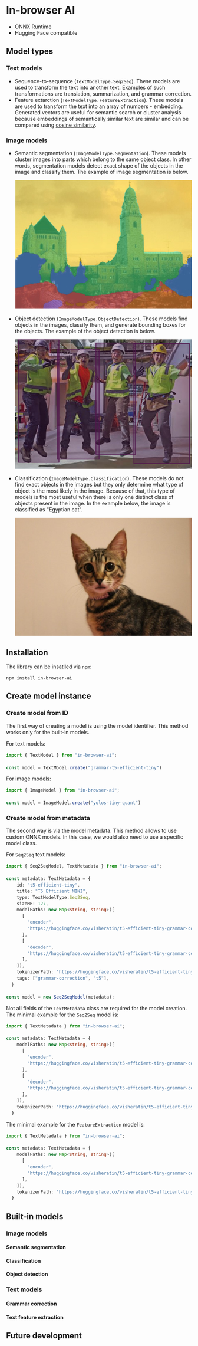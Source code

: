 # In-browser AI

- ONNX Runtime
- Hugging Face compatible

## Model types

### Text models

- Sequence-to-sequence (`TextModelType.Seq2Seq`). These models are used to transform the text into another text. Examples of such transformations are translation, summarization, and grammar correction.
- Feature extarction (`TextModelType.FeatureExtraction`). These models are used to transform the text into an array of numbers - embedding. Generated vectors are useful for semantic search or cluster analysis because embeddings of semantically similar text are similar and can be compared using [cosine similarity](https://en.wikipedia.org/wiki/Cosine_similarity).

### Image models

- Semantic segmentation (`ImageModelType.Segmentation`). These models cluster images into parts which belong to the same object class. In other words, segmentation models detect exact shape of the objects in the image and classify them. The example of image segmentation is below.

  ![Semantic segmentation example](/images/segment.jpg)

- Object detection (`ImageModelType.ObjectDetection`). These models find objects in the images, classify them, and generate bounding boxes for the objects. The example of the object detection is below.

  ![Object detection example](/images/detection.jpg)

- Classification (`ImageModelType.Classification`). These models do not find exact objects in the images but they only determine what type of object is the most likely in the image. Because of that, this type of models is the most useful when there is only one distinct class of objects present in the image. In the example below, the image is classified as "Egyptian cat".

  ![Object detection example](/images/classification.jpg)

## Installation

The library can be insatlled via `npm`:

```
npm install in-browser-ai
```

## Create model instance

### Create model from ID

The first way of creating a model is using the model identifier. This method works only for the built-in models.

For text models:

```TypeScript
import { TextModel } from "in-browser-ai";

const model = TextModel.create("grammar-t5-efficient-tiny")
```

For image models:

```TypeScript
import { ImageModel } from "in-browser-ai";

const model = ImageModel.create("yolos-tiny-quant")
```

### Create model from metadata

The second way is via the model metadata. This method allows to use custom ONNX models. In this case, we would also need
to use a specific model class.

For `Seq2Seq` text models:

```TypeScript
import { Seq2SeqModel, TextMetadata } from "in-browser-ai";

const metadata: TextMetadata = {
    id: "t5-efficient-tiny",
    title: "T5 Efficient MINI",
    type: TextModelType.Seq2Seq,
    sizeMB: 127,
    modelPaths: new Map<string, string>([
      [
        "encoder",
        "https://huggingface.co/visheratin/t5-efficient-tiny-grammar-correction/resolve/main/encoder_model.onnx",
      ],
      [
        "decoder",
        "https://huggingface.co/visheratin/t5-efficient-tiny-grammar-correction/resolve/main/decoder_with_past_model.onnx",
      ],
    ]),
    tokenizerPath: "https://huggingface.co/visheratin/t5-efficient-tiny-grammar-correction/resolve/main/tokenizer.json",
    tags: ["grammar-correction", "t5"],
  }

const model = new Seq2SeqModel(metadata);
```

Not all fields of the `TextMetadata` class are required for the model creation. The minimal example for the `Seq2Seq` model is:

```TypeScript
import { TextMetadata } from "in-browser-ai";

const metadata: TextMetadata = {
    modelPaths: new Map<string, string>([
      [
        "encoder",
        "https://huggingface.co/visheratin/t5-efficient-tiny-grammar-correction/resolve/main/encoder_model.onnx",
      ],
      [
        "decoder",
        "https://huggingface.co/visheratin/t5-efficient-tiny-grammar-correction/resolve/main/decoder_with_past_model.onnx",
      ],
    ]),
    tokenizerPath: "https://huggingface.co/visheratin/t5-efficient-tiny-grammar-correction/resolve/main/tokenizer.json",
  }
```

The minimal example for the `FeatureExtraction` model is:

```TypeScript
import { TextMetadata } from "in-browser-ai";

const metadata: TextMetadata = {
    modelPaths: new Map<string, string>([
      [
        "encoder",
        "https://huggingface.co/visheratin/t5-efficient-tiny-grammar-correction/resolve/main/encoder_model.onnx",
      ],
    ]),
    tokenizerPath: "https://huggingface.co/visheratin/t5-efficient-tiny-grammar-correction/resolve/main/tokenizer.json",
  }
```

## Built-in models

### Image models

#### Semantic segmentation

#### Classification

#### Object detection

### Text models

#### Grammar correction

#### Text feature extraction

## Future development
